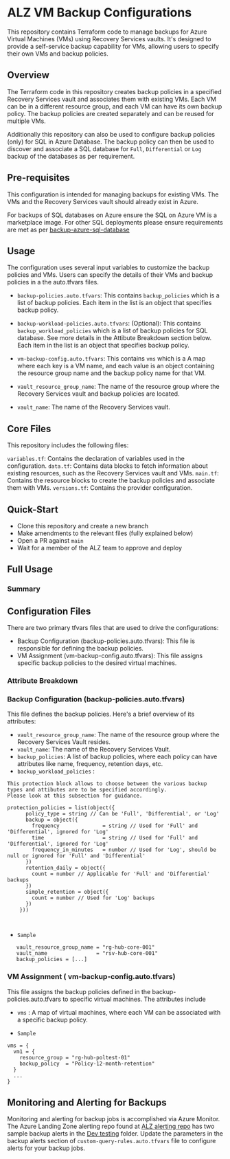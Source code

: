 # ALZ VM Backup Configurations

This repository contains Terraform code to manage backups for Azure Virtual Machines (VMs) using Recovery Services vaults. It's designed to provide a self-service backup capability for VMs, allowing users to specify their own VMs and backup policies.

## Overview

The Terraform code in this repository creates backup policies in a specified Recovery Services vault and associates them with existing VMs. Each VM can be in a different resource group, and each VM can have its own backup policy. The backup policies are created separately and can be reused for multiple VMs.

Additionally this repository can also be used to configure backup policies (only) for SQL in Azure Database. The backup policy can then be used to discover and associate a SQL database for `Full`, `Differential` or `Log` backup of the databases as per requirement.

## Pre-requisites

This configuration is intended for managing backups for existing VMs. The VMs and the Recovery Services vault should already exist in Azure.

For backups of SQL databases on Azure ensure the SQL on Azure VM is a marketplace image. For other SQL deployments please ensure requirements are met as per [backup-azure-sql-database](https://learn.microsoft.com/en-us/azure/backup/backup-azure-sql-database)

## Usage

The configuration uses several input variables to customize the backup policies and VMs.
Users can specify the details of their VMs and backup policies in a the auto.tfvars files.

- `backup-policies.auto.tfvars`: This contains `backup_policies` which is a list of backup policies. Each item in the list is an object that specifies backup policy.

- `backup-workload-policies.auto.tfvars`: (Optional): This contains `backup_workload_policies` which is a list of backup policies for SQL database. See more details in the Attibute Breakdown section below. Each item in the list is an object that specifies backup policy.

- `vm-backup-config.auto.tfvars`: This contains `vms` which is a A map where each key is a VM name, and each value is an object containing the resource group name and the backup policy name for that VM.

- `vault_resource_group_name`: The name of the resource group where the Recovery Services vault and backup policies are located.

- `vault_name`: The name of the Recovery Services vault.

## Core Files

This repository includes the following files:

`variables.tf`: Contains the declaration of variables used in the configuration.
`data.tf`: Contains data blocks to fetch information about existing resources, such as the Recovery Services vault and VMs.
`main.tf`: Contains the resource blocks to create the backup policies and associate them with VMs.
`versions.tf`: Contains the provider configuration.

## Quick-Start

- Clone this repository and create a new branch
- Make amendments to the relevant files (fully explained below)
- Open a PR against `main`
- Wait for a member of the ALZ team to approve and deploy

## Full Usage

### Summary

## Configuration Files

There are two primary tfvars files that are used to drive the configurations:

- Backup Configuration (backup-policies.auto.tfvars): This file is responsible for defining the backup policies.
- VM Assignment (vm-backup-config.auto.tfvars): This file assigns specific backup policies to the desired virtual machines.

### Attribute Breakdown

### Backup Configuration (backup-policies.auto.tfvars)

This file defines the backup policies. Here's a brief overview of its attributes:

- `vault_resource_group_name`: The name of the resource group where the Recovery Services Vault resides.
- `vault_name`: The name of the Recovery Services Vault.
- `backup_policies`: A list of backup policies, where each policy can have attributes like name, frequency, retention days, etc.
- `backup_workload_policies` : 

```
This protection block allows to choose between the various backup types and attibutes are to be specified accordingly.
Please look at this subsection for guidance.

protection_policies = list(object({
      policy_type = string // Can be 'Full', 'Differential', or 'Log'
      backup = object({
        frequency              = string // Used for 'Full' and 'Differential', ignored for 'Log'
        time                   = string // Used for 'Full' and 'Differential', ignored for 'Log'
        frequency_in_minutes   = number // Used for 'Log', should be null or ignored for 'Full' and 'Differential'
      })
      retention_daily = object({
        count = number // Applicable for 'Full' and 'Differential' backups
      })
      simple_retention = object({
        count = number // Used for 'Log' backups
      })
    }))

    
```

- `Sample`

```
   vault_resource_group_name = "rg-hub-core-001"
   vault_name                = "rsv-hub-core-001"
   backup_policies = [...]
```

### VM Assignment ( vm-backup-config.auto.tfvars)

This file assigns the backup policies defined in the backup-policies.auto.tfvars to specific virtual machines. The attributes include

- `vms` : A map of virtual machines, where each VM can be associated with a specific backup policy.

- `Sample`

```
vms = {
  vm1 = {
    resource_group = "rg-hub-poltest-01"
    backup_policy  = "Policy-12-month-retention"
  }
  ...
}
```

## Monitoring and Alerting for Backups

Monitoring and alerting for backup jobs is accomplished via Azure Monitor. The Azure Landing Zone alerting repo found at [ALZ alerting repo](https://github.com/ministryofjustice/staff-infrastructure-alz-monitor-alerts) has two sample backup alerts in the [Dev testing](https://github.com/ministryofjustice/staff-infrastructure-alz-monitor-alerts/tree/main/terraform/environments/dev/testing) folder. Update the parameters in the backup alerts section of `custom-query-rules.auto.tfvars` file to configure alerts for your backup jobs.
